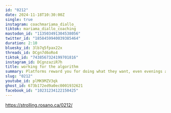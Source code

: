 ```yaml
---
id: "0212"
date: 2024-11-18T10:30:00Z
single: true
instagram: coachmariama_diallo_
tiktok: mariama_diallo_coaching
mastodon_id: "113503491304538056"
twitter_id: "1858459940039385464"
duration: 2:10
bluesky_id: 3lb7q5fpax22x
threads_id: DCgn7d6oRo4
tiktok_id: "7438567324199701816"
instagram_id: DCgnzaziR7h
title: working for the algorithm
summary: Platforms reward you for doing what they want, even evenings and weekends.
slug: "0212"
youtube_id: plMK9MZV3qk
ghost_id: 673b172ed9a0ec0001932621
facebook_id: "10231234122150425"
---
```

https://strolling.rosano.ca/0212/
